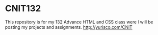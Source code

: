# CNIT132
This repository is for my 132 Advance HTML and CSS class were I will be posting my projects and assignments.
http://yurisco.com/CNIT
